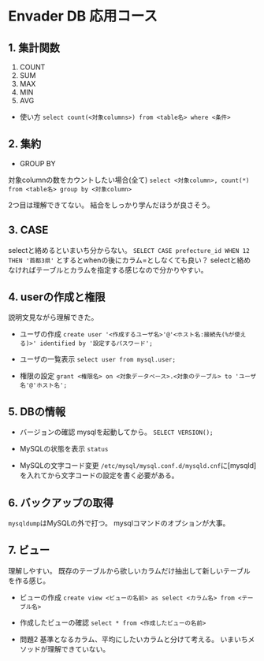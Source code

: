 # Envader DB 応用コース

## 1. 集計関数

1. COUNT
2. SUM
3. MAX
4. MIN
5. AVG

- 使い方
`select count(<対象columns>) from <table名> where <条件>`

## 2. 集約

- GROUP BY

対象columnの数をカウントしたい場合(全て)
`select <対象column>, count(*) from <table名> group by <対象column>`

2つ目は理解できてない。
結合をしっかり学んだほうが良さそう。

## 3. CASE

selectと絡めるといまいち分からない。
`SELECT CASE prefecture_id WHEN 12 THEN '首都3県'`
とするとwhenの後にカラム=としなくても良い？
selectと絡めなければテーブルとカラムを指定する感じなので分かりやすい。

## 4. userの作成と権限

説明文見ながら理解できた。

- ユーザの作成
`create user '<作成するユーザ名>'@'<ホスト名:接続先(%が使える)>' identified by '設定するパスワード';`

- ユーザの一覧表示
`select user from mysql.user;`

- 権限の設定
`grant <権限名> on <対象データベース>.<対象のテーブル> to 'ユーザ名'@'ホスト名';`

## 5. DBの情報

- バージョンの確認
mysqlを起動してから。
`SELECT VERSION();`

- MySQLの状態を表示
`status`

- MySQLの文字コード変更
`/etc/mysql/mysql.conf.d/mysqld.cnf`に[mysqld]を入れてから文字コードの設定を書く必要がある。

## 6. バックアップの取得

`mysqldump`はMySQLの外で打つ。
mysqlコマンドのオプションが大事。

## 7. ビュー

理解しやすい。
既存のテーブルから欲しいカラムだけ抽出して新しいテーブルを作る感じ。

- ビューの作成
`create view <ビューの名前> as select <カラム名> from <テーブル名>`

- 作成したビューの確認
`select * from <作成したビューの名前>`

- 問題2
基準となるカラム、平均にしたいカラムと分けて考える。
いまいちメソッドが理解できていない。
